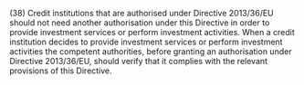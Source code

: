 (38) Credit institutions that are authorised under Directive 2013/36/EU should not need another authorisation under this Directive in order to provide investment services or perform investment activities. When a credit institution decides to provide investment services or perform investment activities the competent authorities, before granting an authorisation under Directive 2013/36/EU, should verify that it complies with the relevant provisions of this Directive.